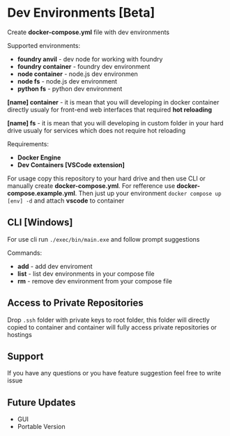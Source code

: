 # Dev Environments [Beta]
Create **docker-compose.yml** file with dev environments

Supported environments:
- **foundry anvil** - dev node for working with foundry
- **foundry container** - foundry dev environment
- **node container** - node.js dev environmen
- **node fs** - node.js dev environment
- **python fs** - python dev environment

**[name] container** - it is mean that you will developing in docker container directly usualy for front-end web interfaces that required **hot reloading**

**[name] fs** - it is mean that you will developing in custom folder in your hard drive usualy for services which does not require hot reloading

Requirements:
- **Docker Engine**
- **Dev Containers [VSCode extension]**

For usage copy this repository to your hard drive and then use CLI or manually create **docker-compose.yml**. For refference use **docker-compose.example.yml**. 
Then just up your environment ```docker compose up [env] -d``` and attach **vscode** to container

##  CLI [Windows]
For use cli run `./exec/bin/main.exe` and follow prompt suggestions

Commands:
- **add** - add dev enviroment
- **list** - list dev environments in your compose file
- **rm** - remove dev environment from your compose file

## Access to Private Repositories

Drop `.ssh` folder with private keys to root folder, this folder will directly copied to container and container will fully access private repositories or hostings

## Support

If you have any questions or you have feature suggestion feel free to write issue

## Future Updates
- GUI
- Portable Version